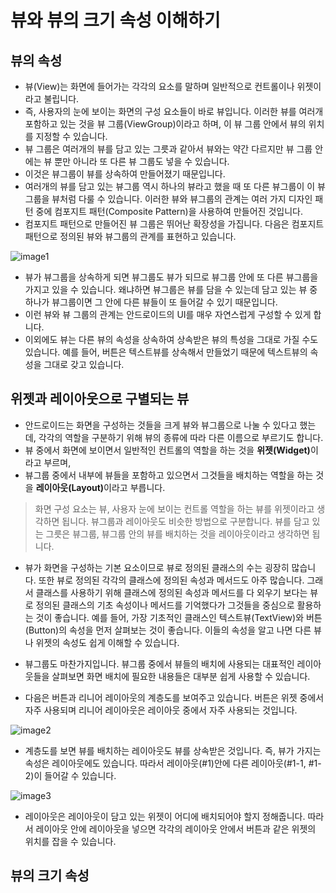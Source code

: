 # 뷰와 뷰의 크기 속성 이해하기

## 뷰의 속성 

- 뷰(View)는 화면에 들어가는 각각의 요소를 말하며 일반적으로 컨트롤이나 위젯이라고 불립니다.
- 즉, 사용자의 눈에 보이는 화면의 구성 요소들이 바로 뷰입니다. 이러한 뷰를 여러개 포함하고 있는 것을 뷰 그룹(ViewGroup)이라고 하며, 이 뷰 그룹 안에서 뷰의 위치를 지정할 수 있습니다. 
- 뷰 그룹은 여러개의 뷰를 담고 있는 그릇과 같아서 뷰와는 약간 다르지만 뷰 그룹 안에는 뷰 뿐만 아니라 또 다른 뷰 그룹도 넣을 수 있습니다. 
- 이것은 뷰그룹이 뷰를 상속하여 만들어졌기 때문입니다. 
- 여러개의 뷰를 담고 있는 뷰그룹 역시 하나의 뷰라고 했을 때 또 다른 뷰그룹이 이 뷰그룹을 뷰처럼 다룰 수 있습니다. 이러한 뷰와 뷰그룹의 관계는 여러 가지 디자인 패턴 중에 컴포지트 패턴(Composite Pattern)을 사용하여 만들어진 것입니다. 
- 컴포지트 패턴으로 만들어진 뷰 그룹은 뛰어난 확장성을 가집니다. 다음은 컴포지트 패턴으로 정의된 뷰와 뷰그룹의 관계를 표현하고 있습니다.

![image1](https://raw.githubusercontent.com/yonggyo1125/curriculum300H/main/7.Android(60%EC%8B%9C%EA%B0%84)/1~2%EC%9D%BC%EC%B0%A8(6h)%20-%20%EA%B0%9C%EB%B0%9C%ED%99%98%EA%B2%BD%20%EC%84%A4%EC%A0%95%2C%20%EB%B7%B0%2C%20%EB%A0%88%EC%9D%B4%EC%95%84%EC%9B%83/images/views/image1.png)

- 뷰가 뷰그룹을 상속하게 되면 뷰그룹도 뷰가 되므로 뷰그룹 안에 또 다른 뷰그룹을 가지고 있을 수 있습니다. 왜냐하면 뷰그룹은 뷰를 담을 수 있는데 담고 있는 뷰 중 하나가 뷰그룹이면 그 안에 다른 뷰들이 또 들어갈 수 있기 때문입니다. 
- 이런 뷰와 뷰 그룹의 관계는 안드로이드의 UI를 매우 자연스럽게 구성할 수 있게 합니다.
- 이외에도 뷰는 다른 뷰의 속성을 상속하여 상속받은 뷰의 특성을 그대로 가질 수도 있습니다. 예를 들어, 버튼은 텍스트뷰를 상속해서 만들었기 때문에 텍스트뷰의 속성을 그대로 갖고 있습니다.

## 위젯과 레이아웃으로 구별되는 뷰

- 안드로이드는 화면을 구성하는 것들을 크게 뷰와 뷰그룹으로 나눌 수 있다고 했는데, 각각의 역할을 구분하기 위해 뷰의 종류에 따라 다른 이름으로 부르기도 합니다. 
- 뷰 중에서 화면에 보이면서 일반적인 컨트롤의 역할을 하는 것을 <b>위젯(Widget)</b>이라고 부르며, 
- 뷰그룹 중에서 내부에 뷰들을 포함하고 있으면서 그것들을 배치하는 역할을 하는 것을 <b>레이아웃(Layout)</b>이라고 부릅니다.

> 화면 구성 요소는 뷰, 사용자 눈에 보이는 컨트롤 역할을 하는 뷰를 위젯이라고 생각하면 됩니다. 뷰그룹과 레이아웃도 비슷한 방법으로 구분합니다. 뷰를 담고 있는 그릇은 뷰그룹, 뷰그룹 안의 뷰를 배치하는 것을 레이아웃이라고 생각하면 됩니다. 

- 뷰가 화면을 구성하는 기본 요소이므로 뷰로 정의된 클래스의 수는 굉장히 많습니다. 또한 뷰로 정의된 각각의 클래스에 정의된 속성과 메서드도 아주 많습니다. 그래서 클래스를 사용하기 위해 클래스에 정의된 속성과 메서드를 다 외우기 보다는 뷰로 정의된 클래스의 기초 속성이나 메서드를 기억했다가 그것들을 중심으로 활용하는 것이 좋습니다. 예를 들어, 가장 기초적인 클래스인 텍스트뷰(TextView)와 버튼(Button)의 속성을 먼저 살펴보는 것이 좋습니다. 이들의 속성을 알고 나면 다른 뷰나 위젯의 속성도 쉽게 이해할 수 있습니다.

- 뷰그룹도 마찬가지입니다. 뷰그룹 중에서 뷰들의 배치에 사용되는 대표적인 레이아웃들을 살펴보면 화면 배치에 필요한 내용들은 대부분 쉽게 사용할 수 있습니다.
- 다음은 버튼과 리니어 레이아웃의 계층도를 보여주고 있습니다. 버튼은 위젯 중에서 자주 사용되며 리니어 레이아웃은 레이아웃 중에서 자주 사용되는 것입니다.

![image2](https://raw.githubusercontent.com/yonggyo1125/curriculum300H/main/7.Android(60%EC%8B%9C%EA%B0%84)/1~2%EC%9D%BC%EC%B0%A8(6h)%20-%20%EA%B0%9C%EB%B0%9C%ED%99%98%EA%B2%BD%20%EC%84%A4%EC%A0%95%2C%20%EB%B7%B0%2C%20%EB%A0%88%EC%9D%B4%EC%95%84%EC%9B%83/images/views/image2.png)

- 계층도를 보면 뷰를 배치하는 레이아웃도 뷰를 상속받은 것입니다. 즉, 뷰가 가지는 속성은 레이아웃에도 있습니다. 따라서 레이아웃(#1)안에 다른 레이아웃(#1-1, #1-2)이 들어갈 수 있습니다. 

![image3](https://raw.githubusercontent.com/yonggyo1125/curriculum300H/main/7.Android(60%EC%8B%9C%EA%B0%84)/1~2%EC%9D%BC%EC%B0%A8(6h)%20-%20%EA%B0%9C%EB%B0%9C%ED%99%98%EA%B2%BD%20%EC%84%A4%EC%A0%95%2C%20%EB%B7%B0%2C%20%EB%A0%88%EC%9D%B4%EC%95%84%EC%9B%83/images/views/image3.png)

- 레이아웃은 레이아웃이 담고 있는 위젯이 어디에 배치되어야 할지 정해줍니다. 따라서 레이아웃 안에 레이아웃을 넣으면 각각의 레이아웃 안에서 버튼과 같은 위젯의 위치를 잡을 수 있습니다.

## 뷰의 크기 속성

